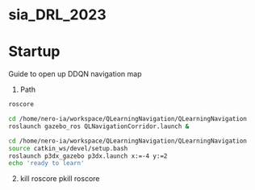 # sia_DRL_2023
# Startup

Guide to open up DDQN navigation map

1. Path
```bash
roscore

cd /home/nero-ia/workspace/QLearningNavigation/QLearningNavigation
roslaunch gazebo_ros QLNavigationCorridor.launch &

cd /home/nero-ia/workspace/QLearningNavigation/QLearningNavigation
source catkin_ws/devel/setup.bash
roslaunch p3dx_gazebo p3dx.launch x:=-4 y:=2
echo 'ready to learn'
```

2. kill roscore
pkill roscore
